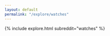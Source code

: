```yaml
---
layout: default
permalink: "/explore/watches"
---
```


{% include explore.html subreddit="watches" %}
